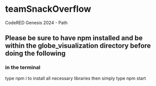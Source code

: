 # teamSnackOverflow
CodeRED Genesis 2024 - Path

## Please be sure to have npm installed and be within the globe_visualization directory before doing the following
### in the terminal
type npm i to install all necessary libraries
then simply type npm start

